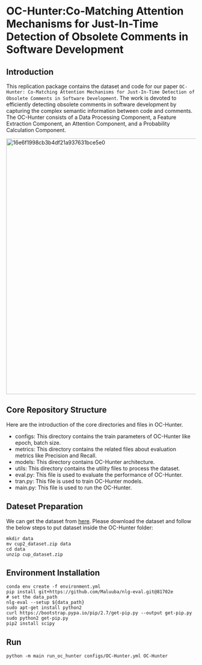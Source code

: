 # OC-Hunter:Co-Matching Attention Mechanisms for Just-In-Time Detection of Obsolete Comments in Software Development

## Introduction
This replication package contains the dataset and code for our paper `OC-Hunter: Co-Matching Attention Mechanisms for Just-In-Time Detection of Obsolete Comments in Software Development`. The work is devoted to efficiently detecting obsolete comments in software development by capturing the complex semantic information between code and comments. The OC-Hunter consists of a Data Processing Component, a Feature Extraction Component, an Attention Component, and a Probability Calculation Component.

<img width="678" alt="16e6f1998cb3b4df21a937631bce5e0" src="https://github.com/morashroom/OC-Hunter/assets/98865514/cbb4600c-f3fa-4d7f-9fa8-e5ae5fe1079e">

## Core Repository Structure
Here are the introduction of the core directories and files in OC-Hunter. 
* configs: This directory contains the train parameters of OC-Hunter like epoch, batch size.
* metrics: This directory contains the related files about evaluation metrics like Precision and Recall.
* models: This directory contains OC-Hunter architecture.
* utils: This directory contains the utility files to process the dataset.
* eval.py: This file is used to evaluate the performance of OC-Hunter. 
* tran.py: This file is used to train OC-Hunter models.
* main.py: This file is used to run the OC-Hunter.

## Dateset Preparation
We can get the dataset from [here](https://drive.google.com/drive/folders/1FKhZTQzkj-QpTdPE9f_L9Gn_pFP_EdBi). Please download the dataset and follow the below steps to put dataset inside the OC-Hunter folder:
```
mkdir data
mv cup2_dataset.zip data
cd data
unzip cup_dataset.zip
```

## Environment Installation
```
conda env create -f environment.yml
pip install git+https://github.com/Maluuba/nlg-eval.git@81702e
# set the data_path
nlg-eval --setup ${data_path}
sudo apt-get install python2
curl https://bootstrap.pypa.io/pip/2.7/get-pip.py --output get-pip.py
sudo python2 get-pip.py
pip2 install scipy
```
## Run 
```
python -m main run_oc_hunter configs/OC-Hunter.yml OC-Hunter
```
